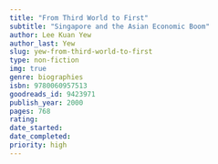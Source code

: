 ```yaml
---
title: "From Third World to First"
subtitle: "Singapore and the Asian Economic Boom"
author: Lee Kuan Yew
author_last: Yew
slug: yew-from-third-world-to-first
type: non-fiction
img: true
genre: biographies
isbn: 9780060957513
goodreads_id: 9423971
publish_year: 2000
pages: 768
rating: 
date_started:
date_completed:
priority: high
---
```

